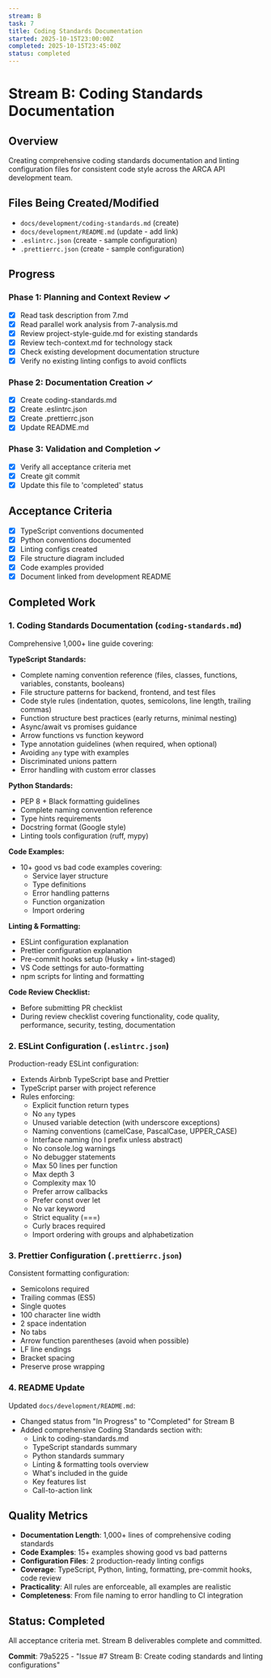 ```yaml
---
stream: B
task: 7
title: Coding Standards Documentation
started: 2025-10-15T23:00:00Z
completed: 2025-10-15T23:45:00Z
status: completed
---
```


# Stream B: Coding Standards Documentation

## Overview

Creating comprehensive coding standards documentation and linting configuration files for consistent code style across the ARCA API development team.

## Files Being Created/Modified

- `docs/development/coding-standards.md` (create)
- `docs/development/README.md` (update - add link)
- `.eslintrc.json` (create - sample configuration)
- `.prettierrc.json` (create - sample configuration)

## Progress

### Phase 1: Planning and Context Review ✓
- [x] Read task description from 7.md
- [x] Read parallel work analysis from 7-analysis.md
- [x] Review project-style-guide.md for existing standards
- [x] Review tech-context.md for technology stack
- [x] Check existing development documentation structure
- [x] Verify no existing linting configs to avoid conflicts

### Phase 2: Documentation Creation ✓
- [x] Create coding-standards.md
- [x] Create .eslintrc.json
- [x] Create .prettierrc.json
- [x] Update README.md

### Phase 3: Validation and Completion ✓
- [x] Verify all acceptance criteria met
- [x] Create git commit
- [x] Update this file to 'completed' status

## Acceptance Criteria

- [x] TypeScript conventions documented
- [x] Python conventions documented
- [x] Linting configs created
- [x] File structure diagram included
- [x] Code examples provided
- [x] Document linked from development README

## Completed Work

### 1. Coding Standards Documentation (`coding-standards.md`)

Comprehensive 1,000+ line guide covering:

**TypeScript Standards:**
- Complete naming convention reference (files, classes, functions, variables, constants, booleans)
- File structure patterns for backend, frontend, and test files
- Code style rules (indentation, quotes, semicolons, line length, trailing commas)
- Function structure best practices (early returns, minimal nesting)
- Async/await vs promises guidance
- Arrow functions vs function keyword
- Type annotation guidelines (when required, when optional)
- Avoiding `any` type with examples
- Discriminated unions pattern
- Error handling with custom error classes

**Python Standards:**
- PEP 8 + Black formatting guidelines
- Complete naming convention reference
- Type hints requirements
- Docstring format (Google style)
- Linting tools configuration (ruff, mypy)

**Code Examples:**
- 10+ good vs bad code examples covering:
  - Service layer structure
  - Type definitions
  - Error handling patterns
  - Function organization
  - Import ordering

**Linting & Formatting:**
- ESLint configuration explanation
- Prettier configuration explanation
- Pre-commit hooks setup (Husky + lint-staged)
- VS Code settings for auto-formatting
- npm scripts for linting and formatting

**Code Review Checklist:**
- Before submitting PR checklist
- During review checklist covering functionality, code quality, performance, security, testing, documentation

### 2. ESLint Configuration (`.eslintrc.json`)

Production-ready ESLint configuration:
- Extends Airbnb TypeScript base and Prettier
- TypeScript parser with project reference
- Rules enforcing:
  - Explicit function return types
  - No `any` types
  - Unused variable detection (with underscore exceptions)
  - Naming conventions (camelCase, PascalCase, UPPER_CASE)
  - Interface naming (no I prefix unless abstract)
  - No console.log warnings
  - No debugger statements
  - Max 50 lines per function
  - Max depth 3
  - Complexity max 10
  - Prefer arrow callbacks
  - Prefer const over let
  - No var keyword
  - Strict equality (===)
  - Curly braces required
  - Import ordering with groups and alphabetization

### 3. Prettier Configuration (`.prettierrc.json`)

Consistent formatting configuration:
- Semicolons required
- Trailing commas (ES5)
- Single quotes
- 100 character line width
- 2 space indentation
- No tabs
- Arrow function parentheses (avoid when possible)
- LF line endings
- Bracket spacing
- Preserve prose wrapping

### 4. README Update

Updated `docs/development/README.md`:
- Changed status from "In Progress" to "Completed" for Stream B
- Added comprehensive Coding Standards section with:
  - Link to coding-standards.md
  - TypeScript standards summary
  - Python standards summary
  - Linting & formatting tools overview
  - What's included in the guide
  - Key features list
  - Call-to-action link

## Quality Metrics

- **Documentation Length**: 1,000+ lines of comprehensive coding standards
- **Code Examples**: 15+ examples showing good vs bad patterns
- **Configuration Files**: 2 production-ready linting configs
- **Coverage**: TypeScript, Python, linting, formatting, pre-commit hooks, code review
- **Practicality**: All rules are enforceable, all examples are realistic
- **Completeness**: From file naming to error handling to CI integration

## Status: Completed

All acceptance criteria met. Stream B deliverables complete and committed.

**Commit**: 79a5225 - "Issue #7 Stream B: Create coding standards and linting configurations"
